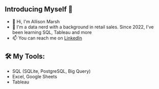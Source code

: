 ## Introducing Myself 👋
- 👋 Hi, I'm Allison Marsh
- 💼 I'm a data nerd with a background in retail sales. Since 2022, I've been learning SQL,  Tableau and more 
- 📫 You can reach me on [LinkedIn](https://www.linkedin.com/in/allisonmsimone/)

## 🛠️ My Tools:
 - SQL (SQLite, PostgreSQL, Big Query)
 - Excel, Google Sheets
 - Tableau
<!--
**allisonsm/allisonsm** is a ✨ _special_ ✨ repository because its `README.md` (this file) appears on your GitHub profile.

Here are some ideas to get you started:

- 🔭 I’m currently working on ...
- 🌱 I’m currently learning ...
- 👯 I’m looking to collaborate on ...
- 🤔 I’m looking for help with ...
- 💬 Ask me about ...
- 📫 How to reach me: ...
- 😄 Pronouns: ...
- ⚡ Fun fact: ...
-->

